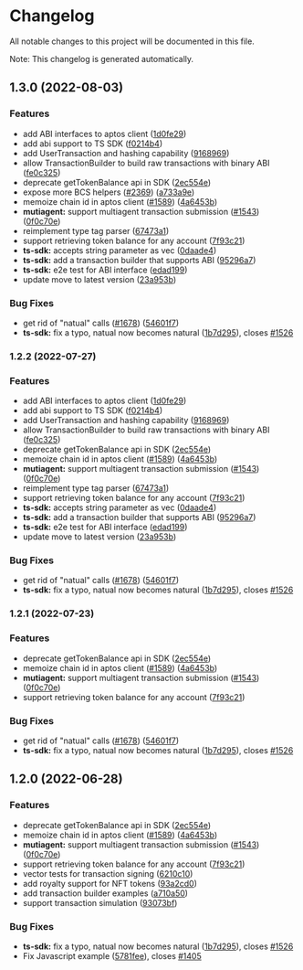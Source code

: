 # Changelog

All notable changes to this project will be documented in this file.

Note: This changelog is generated automatically.


## 1.3.0 (2022-08-03)


### Features

* add ABI interfaces to aptos client ([1d0fe29](https://github.com/aptos-labs/aptos-core/commit/1d0fe29cc4d2c7b9bd1b19f95059e532ef4a4936))
* add abi support to TS SDK ([f0214b4](https://github.com/aptos-labs/aptos-core/commit/f0214b4deec4f3ab401782c7f4d793431f1f3e9c))
* add UserTransaction and hashing capability ([9168969](https://github.com/aptos-labs/aptos-core/commit/916896947c629fe02588d5c5977bff2fecf587ac))
* allow TransactionBuilder to build raw transactions with binary ABI ([fe0c325](https://github.com/aptos-labs/aptos-core/commit/fe0c325a3e853ba5bf809a3878a8edaa350a2068))
* deprecate getTokenBalance api in SDK ([2ec554e](https://github.com/aptos-labs/aptos-core/commit/2ec554e6e40a81cee4e760f6f84ef7362c570240))
* expose more BCS helpers ([#2369](https://github.com/aptos-labs/aptos-core/issues/2369)) ([a733a9e](https://github.com/aptos-labs/aptos-core/commit/a733a9e49b639d70a089ca172c744e4725e13512))
* memoize chain id in aptos client ([#1589](https://github.com/aptos-labs/aptos-core/issues/1589)) ([4a6453b](https://github.com/aptos-labs/aptos-core/commit/4a6453bf0e620247557854053b661446bff807a7))
* **mutiagent:** support multiagent transaction submission ([#1543](https://github.com/aptos-labs/aptos-core/issues/1543)) ([0f0c70e](https://github.com/aptos-labs/aptos-core/commit/0f0c70e8ed2fefa952f0c89b7edb78edc174cb49))
* reimplement type tag parser ([67473a1](https://github.com/aptos-labs/aptos-core/commit/67473a1c35616733442a38055aa2c0440aa1315f))
* support retrieving token balance for any account ([7f93c21](https://github.com/aptos-labs/aptos-core/commit/7f93c2100f8b8e848461a0b5a395bfb76ade8667))
* **ts-sdk:** accepts string parameter as vec<u8> ([0daade4](https://github.com/aptos-labs/aptos-core/commit/0daade4f734d1ba29a896b00d7ddde2249e87970))
* **ts-sdk:** add a transaction builder that supports ABI ([95296a7](https://github.com/aptos-labs/aptos-core/commit/95296a7b75c5765214005054975b71d5d2215263))
* **ts-sdk:** e2e test for ABI interface ([edad199](https://github.com/aptos-labs/aptos-core/commit/edad1994b2e7501733256d20251e45b0d46646da))
* update move to latest version ([23a953b](https://github.com/aptos-labs/aptos-core/commit/23a953b3f1a222a71d496222f0dcd8ce17fc8cac))


### Bug Fixes

* get rid of "natual" calls ([#1678](https://github.com/aptos-labs/aptos-core/issues/1678)) ([54601f7](https://github.com/aptos-labs/aptos-core/commit/54601f79206ea0f8b8b1b0d6599d31832fc4d195))
* **ts-sdk:** fix a typo, natual now becomes natural ([1b7d295](https://github.com/aptos-labs/aptos-core/commit/1b7d2957b79a5d2821ada0c5096cf43c412e0c2d)), closes [#1526](https://github.com/aptos-labs/aptos-core/issues/1526)

### 1.2.2 (2022-07-27)


### Features

* add ABI interfaces to aptos client ([1d0fe29](https://github.com/aptos-labs/aptos-core/commit/1d0fe29cc4d2c7b9bd1b19f95059e532ef4a4936))
* add abi support to TS SDK ([f0214b4](https://github.com/aptos-labs/aptos-core/commit/f0214b4deec4f3ab401782c7f4d793431f1f3e9c))
* add UserTransaction and hashing capability ([9168969](https://github.com/aptos-labs/aptos-core/commit/916896947c629fe02588d5c5977bff2fecf587ac))
* allow TransactionBuilder to build raw transactions with binary ABI ([fe0c325](https://github.com/aptos-labs/aptos-core/commit/fe0c325a3e853ba5bf809a3878a8edaa350a2068))
* deprecate getTokenBalance api in SDK ([2ec554e](https://github.com/aptos-labs/aptos-core/commit/2ec554e6e40a81cee4e760f6f84ef7362c570240))
* memoize chain id in aptos client ([#1589](https://github.com/aptos-labs/aptos-core/issues/1589)) ([4a6453b](https://github.com/aptos-labs/aptos-core/commit/4a6453bf0e620247557854053b661446bff807a7))
* **mutiagent:** support multiagent transaction submission ([#1543](https://github.com/aptos-labs/aptos-core/issues/1543)) ([0f0c70e](https://github.com/aptos-labs/aptos-core/commit/0f0c70e8ed2fefa952f0c89b7edb78edc174cb49))
* reimplement type tag parser ([67473a1](https://github.com/aptos-labs/aptos-core/commit/67473a1c35616733442a38055aa2c0440aa1315f))
* support retrieving token balance for any account ([7f93c21](https://github.com/aptos-labs/aptos-core/commit/7f93c2100f8b8e848461a0b5a395bfb76ade8667))
* **ts-sdk:** accepts string parameter as vec<u8> ([0daade4](https://github.com/aptos-labs/aptos-core/commit/0daade4f734d1ba29a896b00d7ddde2249e87970))
* **ts-sdk:** add a transaction builder that supports ABI ([95296a7](https://github.com/aptos-labs/aptos-core/commit/95296a7b75c5765214005054975b71d5d2215263))
* **ts-sdk:** e2e test for ABI interface ([edad199](https://github.com/aptos-labs/aptos-core/commit/edad1994b2e7501733256d20251e45b0d46646da))
* update move to latest version ([23a953b](https://github.com/aptos-labs/aptos-core/commit/23a953b3f1a222a71d496222f0dcd8ce17fc8cac))


### Bug Fixes

* get rid of "natual" calls ([#1678](https://github.com/aptos-labs/aptos-core/issues/1678)) ([54601f7](https://github.com/aptos-labs/aptos-core/commit/54601f79206ea0f8b8b1b0d6599d31832fc4d195))
* **ts-sdk:** fix a typo, natual now becomes natural ([1b7d295](https://github.com/aptos-labs/aptos-core/commit/1b7d2957b79a5d2821ada0c5096cf43c412e0c2d)), closes [#1526](https://github.com/aptos-labs/aptos-core/issues/1526)

### 1.2.1 (2022-07-23)


### Features

* deprecate getTokenBalance api in SDK ([2ec554e](https://github.com/aptos-labs/aptos-core/commit/2ec554e6e40a81cee4e760f6f84ef7362c570240))
* memoize chain id in aptos client ([#1589](https://github.com/aptos-labs/aptos-core/issues/1589)) ([4a6453b](https://github.com/aptos-labs/aptos-core/commit/4a6453bf0e620247557854053b661446bff807a7))
* **mutiagent:** support multiagent transaction submission ([#1543](https://github.com/aptos-labs/aptos-core/issues/1543)) ([0f0c70e](https://github.com/aptos-labs/aptos-core/commit/0f0c70e8ed2fefa952f0c89b7edb78edc174cb49))
* support retrieving token balance for any account ([7f93c21](https://github.com/aptos-labs/aptos-core/commit/7f93c2100f8b8e848461a0b5a395bfb76ade8667))


### Bug Fixes

* get rid of "natual" calls ([#1678](https://github.com/aptos-labs/aptos-core/issues/1678)) ([54601f7](https://github.com/aptos-labs/aptos-core/commit/54601f79206ea0f8b8b1b0d6599d31832fc4d195))
* **ts-sdk:** fix a typo, natual now becomes natural ([1b7d295](https://github.com/aptos-labs/aptos-core/commit/1b7d2957b79a5d2821ada0c5096cf43c412e0c2d)), closes [#1526](https://github.com/aptos-labs/aptos-core/issues/1526)

## 1.2.0 (2022-06-28)

### Features

- deprecate getTokenBalance api in SDK ([2ec554e](https://github.com/aptos-labs/aptos-core/commit/2ec554e6e40a81cee4e760f6f84ef7362c570240))
- memoize chain id in aptos client ([#1589](https://github.com/aptos-labs/aptos-core/issues/1589)) ([4a6453b](https://github.com/aptos-labs/aptos-core/commit/4a6453bf0e620247557854053b661446bff807a7))
- **mutiagent:** support multiagent transaction submission ([#1543](https://github.com/aptos-labs/aptos-core/issues/1543)) ([0f0c70e](https://github.com/aptos-labs/aptos-core/commit/0f0c70e8ed2fefa952f0c89b7edb78edc174cb49))
- support retrieving token balance for any account ([7f93c21](https://github.com/aptos-labs/aptos-core/commit/7f93c2100f8b8e848461a0b5a395bfb76ade8667))
- vector tests for transaction signing ([6210c10](https://github.com/aptos-labs/aptos-core/commit/6210c10d3192fd0417b35709545fae850099e4d4))
- add royalty support for NFT tokens ([93a2cd0](https://github.com/aptos-labs/aptos-core/commit/93a2cd0bfd644725ac524f419e94077e0b16343b))
- add transaction builder examples ([a710a50](https://github.com/aptos-labs/aptos-core/commit/a710a50e8177258d9c0766762b3c2959fc231259))
- support transaction simulation ([93073bf](https://github.com/aptos-labs/aptos-core/commit/93073bf1b508d00cfa1f8bb441ed57085fd08a82))

### Bug Fixes

- **ts-sdk:** fix a typo, natual now becomes natural ([1b7d295](https://github.com/aptos-labs/aptos-core/commit/1b7d2957b79a5d2821ada0c5096cf43c412e0c2d)), closes [#1526](https://github.com/aptos-labs/aptos-core/issues/1526)
- Fix Javascript example ([5781fee](https://github.com/aptos-labs/aptos-core/commit/5781fee74b8f2b065e7f04c2f76952026860751d)), closes [#1405](https://github.com/aptos-labs/aptos-core/issues/1405)

